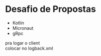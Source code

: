# Desafio de Propostas  

- Kotlin  
- Micronaut  
- gRpc  

pra logar o client  
colocar no logback.xml  
<logger name="io.micronaut.http.client" level="TRACE"/>  